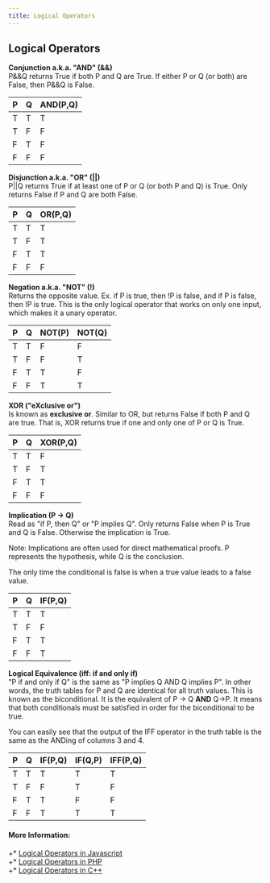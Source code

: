 ```yaml
---
title: Logical Operators
---
```

## Logical Operators

**Conjunction a.k.a. "AND" (&&)** </br>
P&&Q returns True if both P and Q are True. If either P or Q (or both) are False, then P&&Q is False.

| P | Q |AND(P,Q)|
|---|---|---|
| T | T | T |
| T | F | F |
| F | T | F |
| F | F | F |


**Disjunction a.k.a. "OR" (||)** </br>
P||Q returns True if at least one of P or Q (or both P and Q) is True. Only returns False if P and Q are both False.

| P | Q |OR(P,Q)|
|---|---|---|
| T | T | T |
| T | F | T |
| F | T | T |
| F | F | F |

**Negation a.k.a. "NOT" (!)** </br>
Returns the opposite value. Ex. if P is true, then !P is false, and if P is false, then !P is true. This is the only logical operator that works on only one input, which makes it a unary operator.

| P | Q |NOT(P)| NOT(Q)
|---|---|---|---|
| T | T | F | F |
| T | F | F | T |
| F | T | T | F |
| F | F | T | T |

**XOR ("eXclusive or")** </br>
Is known as **exclusive or**. Similar to OR, but returns False if both P and Q are true. That is, XOR returns true if one and only one of P or Q is True.

| P | Q |XOR(P,Q)|
|---|---|---|
| T | T | F |
| T | F | T |
| F | T | T |
| F | F | F |

**Implication (P -> Q)** </br>
Read as "if P, then Q" or "P implies Q". 
Only returns False when P is True and Q is False. Otherwise the implication is True. </br>

Note: Implications are often used for direct mathematical proofs. P represents the hypothesis, while Q is the conclusion.

The only time the conditional is false is when a true value leads to a false value. 

| P | Q |IF(P,Q)|
|---|---|---|
| T | T | T |
| T | F | F |
| F | T | T |
| F | F | T |


**Logical Equivalence (iff: if and only if)** </br>
"P if and only if Q" is the same as "P implies Q AND Q implies P". In other words, the truth tables for P and Q are identical for all truth values. 
This is known as the biconditional. It is the equivalent of P -> Q **AND** Q->P. It means that both conditionals must be satisfied in order for the biconditional to be true.

You can easily see that the output of the IFF operator in the truth table is the same as the ANDing of columns 3 and 4.

| P | Q |IF(P,Q)| IF(Q,P)| IFF(P,Q)|
|---|---|---|---|---|
| T | T | T | T | T |
| T | F | F | T | F |
| F | T | T | F | F |
| F | F | T | T | T |


#### More Information:
<!-- Please add any articles you think might be helpful to read before writing the article -->

 +* [Logical Operators in Javascript](https://developer.mozilla.org/en-US/docs/Web/JavaScript/Reference/Operators/Logical_Operators) <br/>
 +* [Logical Operators in PHP](http://php.net/manual/en/language.operators.logical.php) <br/>
 +* [Logical Operators in C++](http://en.cppreference.com/w/cpp/language/operator_logical)
